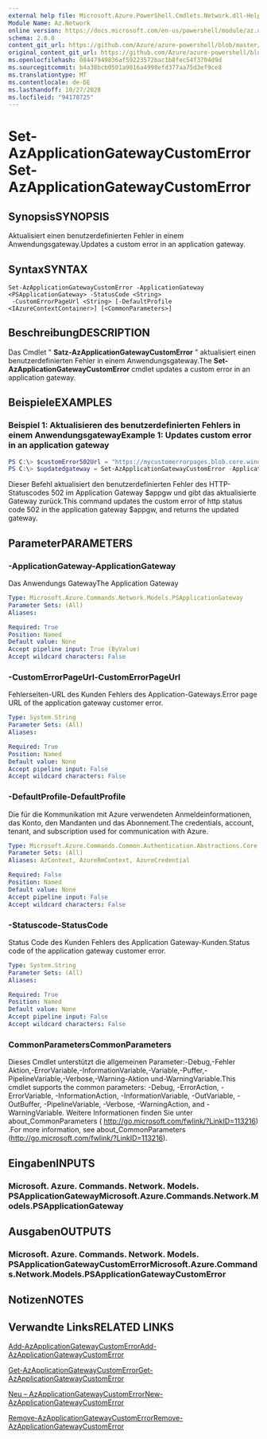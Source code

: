 ```yaml
---
external help file: Microsoft.Azure.PowerShell.Cmdlets.Network.dll-Help.xml
Module Name: Az.Network
online version: https://docs.microsoft.com/en-us/powershell/module/az.network/set-azapplicationgatewaycustomerror
schema: 2.0.0
content_git_url: https://github.com/Azure/azure-powershell/blob/master/src/Network/Network/help/Set-AzApplicationGatewayCustomError.md
original_content_git_url: https://github.com/Azure/azure-powershell/blob/master/src/Network/Network/help/Set-AzApplicationGatewayCustomError.md
ms.openlocfilehash: 08447949836af59223572bac1b8fec54f3704d9d
ms.sourcegitcommit: b4a38bcb0501a9016a4998efd377aa75d3ef9ce8
ms.translationtype: MT
ms.contentlocale: de-DE
ms.lasthandoff: 10/27/2020
ms.locfileid: "94178725"
---
```

# <span data-ttu-id="3d120-101">Set-AzApplicationGatewayCustomError</span><span class="sxs-lookup"><span data-stu-id="3d120-101">Set-AzApplicationGatewayCustomError</span></span>

## <span data-ttu-id="3d120-102">Synopsis</span><span class="sxs-lookup"><span data-stu-id="3d120-102">SYNOPSIS</span></span>
<span data-ttu-id="3d120-103">Aktualisiert einen benutzerdefinierten Fehler in einem Anwendungsgateway.</span><span class="sxs-lookup"><span data-stu-id="3d120-103">Updates a custom error in an application gateway.</span></span>

## <span data-ttu-id="3d120-104">Syntax</span><span class="sxs-lookup"><span data-stu-id="3d120-104">SYNTAX</span></span>

```
Set-AzApplicationGatewayCustomError -ApplicationGateway <PSApplicationGateway> -StatusCode <String>
 -CustomErrorPageUrl <String> [-DefaultProfile <IAzureContextContainer>] [<CommonParameters>]
```

## <span data-ttu-id="3d120-105">Beschreibung</span><span class="sxs-lookup"><span data-stu-id="3d120-105">DESCRIPTION</span></span>
<span data-ttu-id="3d120-106">Das Cmdlet " **Satz-AzApplicationGatewayCustomError** " aktualisiert einen benutzerdefinierten Fehler in einem Anwendungsgateway.</span><span class="sxs-lookup"><span data-stu-id="3d120-106">The **Set-AzApplicationGatewayCustomError** cmdlet updates a custom error in an application gateway.</span></span>

## <span data-ttu-id="3d120-107">Beispiele</span><span class="sxs-lookup"><span data-stu-id="3d120-107">EXAMPLES</span></span>

### <span data-ttu-id="3d120-108">Beispiel 1: Aktualisieren des benutzerdefinierten Fehlers in einem Anwendungsgateway</span><span class="sxs-lookup"><span data-stu-id="3d120-108">Example 1: Updates custom error in an application gateway</span></span>
```powershell
PS C:\> $customError502Url = "https://mycustomerrorpages.blob.core.windows.net/errorpages/502.htm"
PS C:\> $updatedgateway = Set-AzApplicationGatewayCustomError -ApplicationGateway $appgw -StatusCode HttpStatus502 -CustomErrorPageUrl $customError502Url
```

<span data-ttu-id="3d120-109">Dieser Befehl aktualisiert den benutzerdefinierten Fehler des HTTP-Statuscodes 502 im Application Gateway $appgw und gibt das aktualisierte Gateway zurück.</span><span class="sxs-lookup"><span data-stu-id="3d120-109">This command updates the custom error of http status code 502 in the application gateway $appgw, and returns the updated gateway.</span></span>

## <span data-ttu-id="3d120-110">Parameter</span><span class="sxs-lookup"><span data-stu-id="3d120-110">PARAMETERS</span></span>

### <span data-ttu-id="3d120-111">-ApplicationGateway</span><span class="sxs-lookup"><span data-stu-id="3d120-111">-ApplicationGateway</span></span>
<span data-ttu-id="3d120-112">Das Anwendungs Gateway</span><span class="sxs-lookup"><span data-stu-id="3d120-112">The Application Gateway</span></span>

```yaml
Type: Microsoft.Azure.Commands.Network.Models.PSApplicationGateway
Parameter Sets: (All)
Aliases:

Required: True
Position: Named
Default value: None
Accept pipeline input: True (ByValue)
Accept wildcard characters: False
```

### <span data-ttu-id="3d120-113">-CustomErrorPageUrl</span><span class="sxs-lookup"><span data-stu-id="3d120-113">-CustomErrorPageUrl</span></span>
<span data-ttu-id="3d120-114">Fehlerseiten-URL des Kunden Fehlers des Application-Gateways.</span><span class="sxs-lookup"><span data-stu-id="3d120-114">Error page URL of the application gateway customer error.</span></span>

```yaml
Type: System.String
Parameter Sets: (All)
Aliases:

Required: True
Position: Named
Default value: None
Accept pipeline input: False
Accept wildcard characters: False
```

### <span data-ttu-id="3d120-115">-DefaultProfile</span><span class="sxs-lookup"><span data-stu-id="3d120-115">-DefaultProfile</span></span>
<span data-ttu-id="3d120-116">Die für die Kommunikation mit Azure verwendeten Anmeldeinformationen, das Konto, den Mandanten und das Abonnement.</span><span class="sxs-lookup"><span data-stu-id="3d120-116">The credentials, account, tenant, and subscription used for communication with Azure.</span></span>

```yaml
Type: Microsoft.Azure.Commands.Common.Authentication.Abstractions.Core.IAzureContextContainer
Parameter Sets: (All)
Aliases: AzContext, AzureRmContext, AzureCredential

Required: False
Position: Named
Default value: None
Accept pipeline input: False
Accept wildcard characters: False
```

### <span data-ttu-id="3d120-117">-Statuscode</span><span class="sxs-lookup"><span data-stu-id="3d120-117">-StatusCode</span></span>
<span data-ttu-id="3d120-118">Status Code des Kunden Fehlers des Application Gateway-Kunden.</span><span class="sxs-lookup"><span data-stu-id="3d120-118">Status code of the application gateway customer error.</span></span>

```yaml
Type: System.String
Parameter Sets: (All)
Aliases:

Required: True
Position: Named
Default value: None
Accept pipeline input: False
Accept wildcard characters: False
```

### <span data-ttu-id="3d120-119">CommonParameters</span><span class="sxs-lookup"><span data-stu-id="3d120-119">CommonParameters</span></span>
<span data-ttu-id="3d120-120">Dieses Cmdlet unterstützt die allgemeinen Parameter:-Debug,-Fehler Aktion,-ErrorVariable,-InformationVariable,-Variable,-Puffer,-PipelineVariable,-Verbose,-Warning-Aktion und-WarningVariable.</span><span class="sxs-lookup"><span data-stu-id="3d120-120">This cmdlet supports the common parameters: -Debug, -ErrorAction, -ErrorVariable, -InformationAction, -InformationVariable, -OutVariable, -OutBuffer, -PipelineVariable, -Verbose, -WarningAction, and -WarningVariable.</span></span> <span data-ttu-id="3d120-121">Weitere Informationen finden Sie unter about_CommonParameters ( http://go.microsoft.com/fwlink/?LinkID=113216) .</span><span class="sxs-lookup"><span data-stu-id="3d120-121">For more information, see about_CommonParameters (http://go.microsoft.com/fwlink/?LinkID=113216).</span></span>

## <span data-ttu-id="3d120-122">Eingaben</span><span class="sxs-lookup"><span data-stu-id="3d120-122">INPUTS</span></span>

### <span data-ttu-id="3d120-123">Microsoft. Azure. Commands. Network. Models. PSApplicationGateway</span><span class="sxs-lookup"><span data-stu-id="3d120-123">Microsoft.Azure.Commands.Network.Models.PSApplicationGateway</span></span>

## <span data-ttu-id="3d120-124">Ausgaben</span><span class="sxs-lookup"><span data-stu-id="3d120-124">OUTPUTS</span></span>

### <span data-ttu-id="3d120-125">Microsoft. Azure. Commands. Network. Models. PSApplicationGatewayCustomError</span><span class="sxs-lookup"><span data-stu-id="3d120-125">Microsoft.Azure.Commands.Network.Models.PSApplicationGatewayCustomError</span></span>

## <span data-ttu-id="3d120-126">Notizen</span><span class="sxs-lookup"><span data-stu-id="3d120-126">NOTES</span></span>

## <span data-ttu-id="3d120-127">Verwandte Links</span><span class="sxs-lookup"><span data-stu-id="3d120-127">RELATED LINKS</span></span>

[<span data-ttu-id="3d120-128">Add-AzApplicationGatewayCustomError</span><span class="sxs-lookup"><span data-stu-id="3d120-128">Add-AzApplicationGatewayCustomError</span></span>](./Add-AzApplicationGatewayCustomError.md)

[<span data-ttu-id="3d120-129">Get-AzApplicationGatewayCustomError</span><span class="sxs-lookup"><span data-stu-id="3d120-129">Get-AzApplicationGatewayCustomError</span></span>](./Get-AzApplicationGatewayCustomError.md)

[<span data-ttu-id="3d120-130">Neu – AzApplicationGatewayCustomError</span><span class="sxs-lookup"><span data-stu-id="3d120-130">New-AzApplicationGatewayCustomError</span></span>](./New-AzApplicationGatewayCustomError.md)

[<span data-ttu-id="3d120-131">Remove-AzApplicationGatewayCustomError</span><span class="sxs-lookup"><span data-stu-id="3d120-131">Remove-AzApplicationGatewayCustomError</span></span>](./Remove-AzApplicationGatewayCustomError.md)
